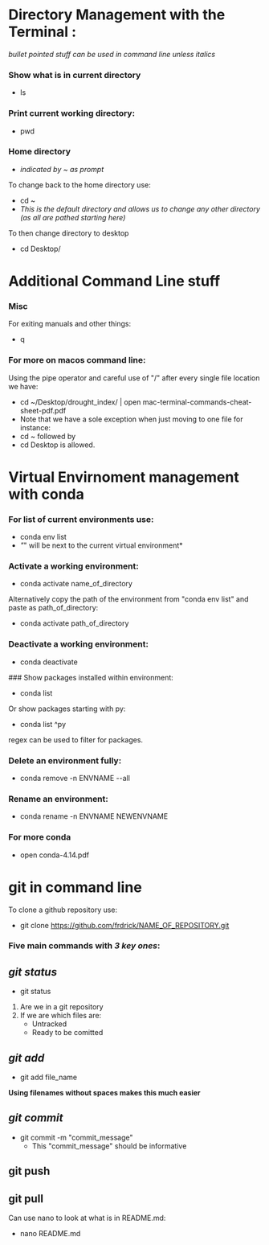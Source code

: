 # Directory Management with the Terminal : 
*bullet pointed stuff can be used in command line unless italics* 
### Show what is in current directory
* ls  
### Print current working directory:
* pwd 

### Home directory 
* *indicated by ~ as prompt*

To change back to the home directory use:
* cd ~
* *This is the default directory and allows us to change any other directory (as all are pathed starting here)*

To then change directory to desktop

* cd Desktop/

# Additional Command Line stuff
### Misc
For exiting manuals and other things:
* q 

### For more on macos command line:
Using the pipe operator and careful use of "/" after every single file location we have:
* cd ~/Desktop/drought_index/ | open mac-terminal-commands-cheat-sheet-pdf.pdf
* Note that we have a sole exception when just moving to one file for instance:
* cd ~
followed by
* cd Desktop
is allowed.



# Virtual Envirnoment management with conda

### For list of current environments use:
* conda env list 
* *"*" will be next to the current virtual environment*
### Activate a working environment:
* conda activate name_of_directory

Alternatively copy the path of the environment from "conda env list" and paste as path_of_directory:
* conda activate path_of_directory
### Deactivate a working environment:
* conda deactivate

### Show packages installed within environment:
* conda list

Or show packages starting with py:

* conda list ^py

regex can be used to filter for packages.

### Delete an environment fully:

* conda remove -n ENVNAME --all 

### Rename an environment:

* conda rename -n ENVNAME NEWENVNAME

### For more conda 
* open conda-4.14.pdf

# git in command line
To clone a github repository use:
* git clone https://github.com/frdrick/NAME_OF_REPOSITORY.git

### Five main commands with *3 key ones*:
## *git status*
* git status
1. Are we in a git repository
2. If we are which files are:
    * Untracked
    * Ready to be comitted

## *git add*
* git add file_name

**Using filenames without spaces makes this much easier**
## *git commit*
* git commit -m "commit_message"
    * This "commit_message" should be informative
## git push
## git pull

Can use nano to look at what is in README.md:
* nano README.md
